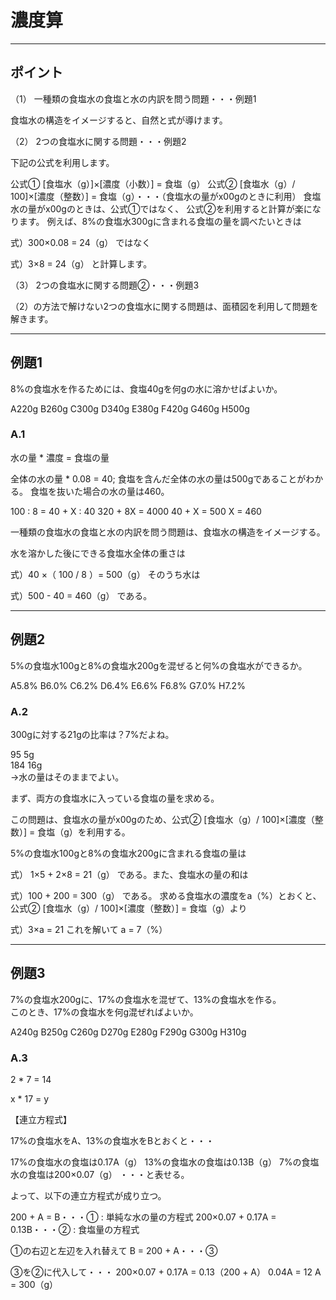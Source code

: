 # 濃度算

---

## ポイント

（1） 一種類の食塩水の食塩と水の内訳を問う問題・・・例題1

食塩水の構造をイメージすると、自然と式が導けます。

（2） 2つの食塩水に関する問題・・・例題2

下記の公式を利用します。

公式① [食塩水（g）]×[濃度（小数）] = 食塩（g）
公式② [食塩水（g）/ 100]×[濃度（整数）] = 食塩（g）・・・（食塩水の量がx00gのときに利用）
食塩水の量がx00gのときは、公式①ではなく、 公式②を利用すると計算が楽になります。
例えば、8%の食塩水300gに含まれる食塩の量を調べたいときは

式）300×0.08 = 24（g）
ではなく

式）3×8 = 24（g）
と計算します。

（3） 2つの食塩水に関する問題②・・・例題3

（2）の方法で解けない2つの食塩水に関する問題は、面積図を利用して問題を解きます。

---

## 例題1

8%の食塩水を作るためには、食塩40gを何gの水に溶かせばよいか。

A220g
B260g
C300g
D340g
E380g
F420g
G460g
H500g

### A.1

水の量 * 濃度 = 食塩の量

全体の水の量 * 0.08 = 40;
食塩を含んだ全体の水の量は500gであることがわかる。
食塩を抜いた場合の水の量は460。

100 : 8 = 40 + X : 40
320 + 8X = 4000
40 + X = 500
X = 460

一種類の食塩水の食塩と水の内訳を問う問題は、食塩水の構造をイメージする。

水を溶かした後にできる食塩水全体の重さは

式）40 ×（ 100 / 8 ）= 500（g）
そのうち水は

式）500 - 40 = 460（g）
である。

---

## 例題2

5%の食塩水100gと8%の食塩水200gを混ぜると何%の食塩水ができるか。

A5.8%
B6.0%
C6.2%
D6.4%
E6.6%
F6.8%
G7.0%
H7.2%

### A.2

300gに対する21gの比率は？7%だよね。

95 5g  
184 16g  
→水の量はそのままでよい。  

まず、両方の食塩水に入っている食塩の量を求める。

この問題は、食塩水の量がx00gのため、公式② [食塩水（g）/ 100]×[濃度（整数）] = 食塩（g）を利用する。

5%の食塩水100gと8%の食塩水200gに含まれる食塩の量は

式） 1×5 + 2×8 = 21（g）
である。また、食塩水の量の和は

式）100 + 200 = 300（g）
である。
求める食塩水の濃度をa（%）とおくと、公式② [食塩水（g）/ 100]×[濃度（整数）] = 食塩（g）より

式）3×a = 21 これを解いて a = 7（%）

---

## 例題3

7%の食塩水200gに、17%の食塩水を混ぜて、13%の食塩水を作る。  
このとき、17%の食塩水を何g混ぜればよいか。  

A240g
B250g
C260g
D270g
E280g
F290g
G300g
H310g

### A.3

2 * 7 = 14

x * 17 = y

【連立方程式】

17%の食塩水をA、13%の食塩水をBとおくと・・・

17%の食塩水の食塩は0.17A（g）
13%の食塩水の食塩は0.13B（g）
7%の食塩水の食塩は200×0.07（g）
・・・と表せる。

よって、以下の連立方程式が成り立つ。

200 + A = B・・・① : 単純な水の量の方程式
200×0.07 + 0.17A = 0.13B・・・② : 食塩量の方程式

①の右辺と左辺を入れ替えて
B = 200 + A・・・③

③を②に代入して・・・
200×0.07 + 0.17A = 0.13（200 + A）
0.04A = 12
A = 300（g）
